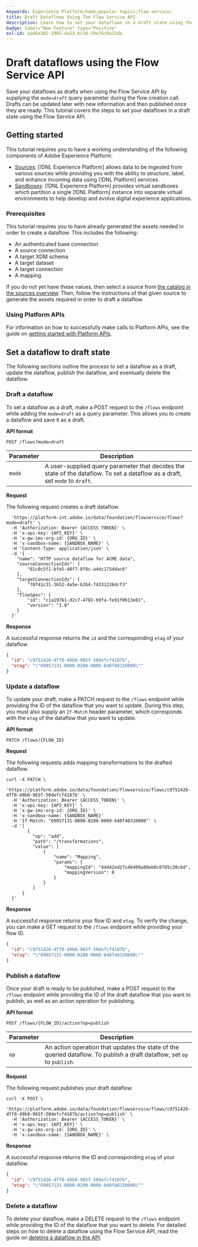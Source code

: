 ```yaml
---
keywords: Experience Platform;home;popular topics;flow service;
title: Draft Dataflows Using The Flow Service API
description: Learn how to set your dataflows in a draft state using the Flow Service API.
badge: label="New Feature" type="Positive"
exl-id: aad6a302-1905-4a23-bc3d-39e76c9a22da
---
```

# Draft dataflows using the Flow Service API

Save your dataflows as drafts when using the Flow Service API by supplying the `mode=draft` query parameter during the flow creation call. Drafts can be updated later with new information and then published once they are ready. This tutorial covers the steps to set your dataflows in a draft state using the Flow Service API.

## Getting started

This tutorial requires you to have a working understanding of the following components of Adobe Experience Platform:

* [Sources](../../home.md): [!DNL Experience Platform] allows data to be ingested from various sources while providing you with the ability to structure, label, and enhance incoming data using [!DNL Platform] services.
* [Sandboxes](../../../sandboxes/home.md): [!DNL Experience Platform] provides virtual sandboxes which partition a single [!DNL Platform] instance into separate virtual environments to help develop and evolve digital experience applications.

### Prerequisites

This tutorial requires you to have already generated the assets needed in order to create a dataflow. This includes the following:

* An authenticated base connection
* A source connection 
* A target XDM schema
* A target dataset
* A target connection
* A mapping

If you do not yet have these values, then select a source from [the catalog in the sources overview](../../home.md). Then, follow the instructions of that given source to generate the assets required in order to draft a dataflow.

### Using Platform APIs

For information on how to successfully make calls to Platform APIs, see the guide on [getting started with Platform APIs](../../../landing/api-guide.md).

## Set a dataflow to draft state

The following sections outline the process to set a dataflow as a draft, update the dataflow, publish the dataflow, and eventually delete the dataflow.

### Draft a dataflow

To set a dataflow as a draft, make a POST request to the `/flows` endpoint while adding the `mode=draft` as a query parameter. This allows you to create a dataflow and save it as a draft.

**API format**

```http
POST /flows?mode=draft
```

| Parameter | Description |
| --- | --- |
| `mode` | A user-supplied query parameter that decides the state of the dataflow. To set a dataflow as a draft, set `mode` to `draft`. |

**Request**

The following request creates a draft dataflow.

```shell
  'https://platform-int.adobe.io/data/foundation/flowservice/flows?mode=draft' \
  -H 'Authorization: Bearer {ACCESS_TOKEN}' \
  -H 'x-api-key: {API_KEY}' \
  -H 'x-gw-ims-org-id: {ORG_ID}' \
  -H 'x-sandbox-name: {SANDBOX_NAME}' \
  -H 'Content-Type: application/json' \
  -d '{
    "name": "HTTP source dataflow for ACME data",
    "sourceConnectionIds": [
        "61c0c5f1-bfe5-40f7-8f8c-a4dc175ddac6"
    ],
    "targetConnectionIds": [
        "78f41c31-3652-4a5e-b264-74331226dcf3"
    ],
    "flowSpec": {
        "id": "c1a19761-d2c7-4702-b9fa-fe91f0613e81",
        "version": "1.0"
    }
  }'
```

**Response**

A successful response returns the `id` and the corresponding `etag` of your dataflow.

```json
{
  "id": "c9751426-dff8-49b0-965f-50defcf4187b",
  "etag": "\"69057131-0000-0200-0000-640f48320000\""
}
```

### Update a dataflow

To update your draft, make a PATCH request to the `/flows` endpoint while providing the ID of the dataflow that you want to update. During this step, you must also supply an `If-Match` header parameter, which corresponds with the `etag` of the dataflow that you want to update.

**API format**

```http
PATCH /flows/{FLOW_ID}
```

**Request**

The following requests adds mapping transformations to the drafted dataflow.

```shell
curl -X PATCH \
  'https://platform.adobe.io/data/foundation/flowservice/flows/c9751426-dff8-49b0-965f-50defcf4187b' \
  -H 'Authorization: Bearer {ACCESS_TOKEN}' \
  -H 'x-api-key: {API_KEY}' \
  -H 'x-gw-ims-org-id: {ORG_ID}' \
  -H 'x-sandbox-name: {SANDBOX_NAME}'
  -H 'If-Match: "69057131-0000-0200-0000-640f48320000"' \
  -d '[
        {
          "op": "add",
          "path": "/transformations",
          "value": [
              {
                  "name": "Mapping",
                  "params": {
                      "mappingId": "44d42ed27c46499a80eb0c0705c38cbd",
                      "mappingVersion": 0
                  }
              }
          ]
      }
  ]'
```

**Response**

A successful response returns your flow ID and `etag`. To verify the change, you can make a GET request to the `/flows` endpoint while providing your flow ID.

```json
{
  "id": "c9751426-dff8-49b0-965f-50defcf4187b",
  "etag": "\"69057131-0000-0200-0000-640f48320000\""
}
```

### Publish a dataflow

Once your draft is ready to be published, make a POST request to the `/flows` endpoint while providing the ID of the draft dataflow that you want to publish, as well as an action operation for publishing.

**API format**

```http
POST /flows/{FLOW_ID}/action?op=publish
```

| Parameter | Description |
| --- | --- |
| `op` | An action operation that updates the state of the queried dataflow. To publish a draft dataflow, set `op` to `publish`. |

**Request**

The following request publishes your draft dataflow.

```shell
curl -X POST \
  'https://platform.adobe.io/data/foundation/flowservice/flows/c9751426-dff8-49b0-965f-50defcf4187b/action?op=publish' \
  -H 'Authorization: Bearer {ACCESS_TOKEN}' \
  -H 'x-api-key: {API_KEY}' \
  -H 'x-gw-ims-org-id: {ORG_ID}' \
  -H 'x-sandbox-name: {SANDBOX_NAME}' \
```

**Response**

A successful response returns the ID and corresponding `etag` of your dataflow.

```json
{
  "id": "c9751426-dff8-49b0-965f-50defcf4187b",
  "etag": "\"69057131-0000-0200-0000-640f48320000\""
}
```

### Delete a dataflow

To delete your dataflow, make a DELETE request to the `/flows` endpoint while providing the ID of the dataflow that you want to delete. For detailed steps on how to delete a dataflow using the Flow Service API, read the guide on [deleting a dataflow in the API](./delete-dataflows.md).
